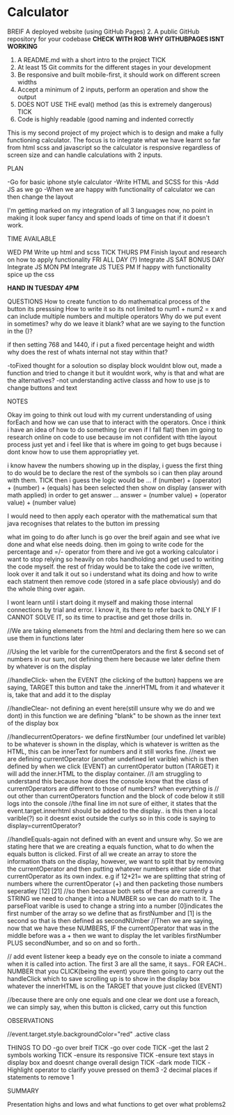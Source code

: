 # Calculator


BREIF
A deployed website (using GitHub Pages)
2.  A public GitHub repository for your codebase **CHECK WITH ROB WHY GITHUBPAGES ISNT WORKING**
1.  A README.md with a short intro to the project TICK
2.  At least 15 Git commits for the different stages in your development
3.  Be responsive and built mobile-first, it should work on different screen widths
4.  Accept a minimum of 2 inputs, perform an operation and show the output
5.  DOES NOT USE THE eval() method (as this is extremely dangerous) TICK
6.  Code is highly readable (good naming and indented correctly


This is my second project of my project which is to design and make a fully functioning calculator. The focus is to integrate what we have learnt so far from html scss and javascript so the calculator is responsive regardless of screen size and can handle calculations with 2 inputs.



PLAN

-Go for basic iphone style calculator
-Write HTML and SCSS for this
-Add JS as we go
-When we are happy with functionality of calculator we can then change the layout

I'm getting marked on my integration of all 3 languages now, no point in making it look super fancy and spend loads of time on that if it doesn't work.


TIME AVAILABLE

WED PM
    Write up html and scss TICK
THURS PM
    Finish layout and research on how to apply functionality
FRI ALL DAY (?)
    Integrate JS
SAT BONUS DAY
    Integrate JS
MON PM
    Integrate JS
TUES PM
    If happy with functionality spice up the css

**HAND IN TUESDAY 4PM**


QUESTIONS
How to create function to do mathematical process of the button its presssing
How to write it so its not limited to num1 + num2 = x and can include multiple numbers and multiple operators
Why do we put event in sometimes? why do we leave it blank? what are we saying to the function in the ()?


if then setting 768 and 1440, if i put a fixed percentage height and width why does the rest of whats internal not stay within that?

-toFixed thought for a soloution so display block wouldnt blow out,
made a function and tried to change it but it wouldnt work, why is that and what are the alternatives?
-not understanding active classs and how to use js to change buttons and text




NOTES 

Okay im going to think out loud with my current understanding of using forEach and how we can use that to interact with the operators. Once i think i have an idea of how to do something (or even if I fall flat) then im going to research online on code to use because im not confident with tthe layout process just yet and i feel like that is where im going to get bugs because i dont know how to use them appropriatley yet.

i know havew the numbers showing up in the display, i guess the first thing to do would be to declare the rest of the symbols so i can then play around with them. TICK 
then i guess the logic would be ...
if (number) + (operator) + (number) + (equals) has been selected
then show on display 
(answer with math applied)
in order to get answer ...
answer = (number value) + (operator value) + (number value) 


I would need to then apply each operator with the mathematical sum that java recognises that relates to the button im pressing


what im going to do after lunch is go over the breif again and see what ive done and what else needs doing.
then im going to write code for the percentage and =/- operator
from there and ive got a working calculator i want to stop relying so heavily on robs handholding and get used to writing the code myself. the rest of friday would be to take the code ive written, look over it and talk it out so i understand what its doing and how to write each statment then remove code (stored in a safe place obviously) and do the whole thing over again. 

I wont learn until i start doing it myself and making those internal connections by trial and error. I know it, its there to refer back to ONLY IF I CANNOT SOLVE IT, so its time to practise and get those drills in.



//We are taking elemenets from the html and declaring them here so we can use them in functions later

//Using the let varible for the currentOperators and the first & second set of numbers in our sum, not defining them here because we later define them by whatever is on the display

//handleClick- when the EVENT (the clicking of the button) happens we are saying, TARGET this button and take the .innerHTML from it and whatever it is, take that and add it to the display

//handleClear- not defining an event here(still unsure why we do and we dont) in this function we are defining "blank" to be shown as the inner text of the display box

//handlecurrentOperators- we define firstNumber (our undefined let varible) to be whatever is shown in the display, which is whatever is written as the HTML, this can be innerText for numbers and it still works fine.
//next we are defining currentOperator (another undefined let varible) which is then defined by when we click (EVENT) an currentOperator button (TARGET) it will add the inner.HTML to the display container. 
//I am struggling to understand this because how does the console know that the class of currentOperators are different to those of numbers? when everything is // out other than currentOperators function and the block of code below it still logs into the console
//the final line im not sure of either, it states that the event.target.innerhtml should be added to the display.. is this then a local varible(?) so it doesnt exist outside the curlys so in this code is saying to display=currentOperator?

//handleEquals-again not defined with an event and unsure why. So we are stating here that we are creating a equals function, what to do when the equals button is clicked. First of all we create an array to store the information thats on the display, however, we want to split that by removing the currentOperator and then putting whatever numbers either side of that currentOperator as its own index. e.g if 12+21= we are splitting that string of numbers where the currentOperator (+) and then packeting those numbers seperatley [12] [21]
//so then becasue both sets of these are currently a STRING we need to change it into a NUMBER so we can do math to it. The parseFloat varible is used to change a string into a number [0]indicates the first number of the array so we define that as firstNumber and [1] is the second so that is then defined as secondNUmber
//Then we are saying, now that we have these NUMBERS, IF the currentOperator that was in the middle before was a + then we want to display the let varibles firstNumber PLUS secondNumber, and so on and so forth..

// add event listener keep a beady eye on the console to iniate a command when it is called into action. The first 3 are all the same, it says.. FOR EACH.. NUMBER that you CLICK(being the event) youre then going to carry out the handleClick which to save scrolling up is to show in the display box whatever the innerHTML is on the TARGET that youve just clicked (EVENT)

//because there are only one equals and one clear we dont use a foreach, we can simply say, when this button is clicked, carry out this function

OBSERVATIONS

  //event.target.style.backgroundColor="red" .active class


THINGS TO DO
-go over breif TICK
-go over code TICK 
-get the last 2 symbols working TICK 
-ensure its responsive TICK
-ensure text stays in display box and doesnt change overall design TICK
-dark mode TICK
-Highlight operator to clarify youve pressed on them3
-2 decimal places if statements to remove 1

SUMMARY

Presentation highs and lows and what functions to get over what problems2